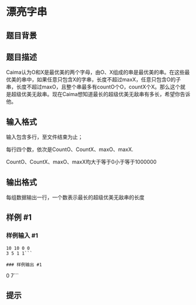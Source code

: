 # 漂亮字串

## 题目背景



## 题目描述

Caima认为O和X是最优美的两个字母，由O、X组成的串是最优美的串。在这些最优美的串中，如果任意只包含X的字串，长度不超过maxX，任意只包含O的子串，长度不超过maxO，且整个串最多有countO个O，countX个X。那么这个就是超级优美无敌串。现在Caima想知道最长的超级优美无敌串有多长，希望你告诉他。


## 输入格式

输入包含多行，至文件结束为止；

每行四个数，依次是CountO、CountX、maxO、maxX.

CountO、CountX、maxO、maxX均大于等于0小于等于1000000


## 输出格式

每组数据输出一行，一个数表示最长的超级优美无敌串的长度


## 样例 #1

### 样例输入 #1
```
10 10 0 0
3 5 1 1```

### 样例输出 #1

```
0
7```

## 提示


